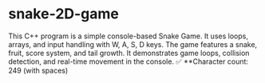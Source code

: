 # snake-2D-game
This C++ program is a simple console-based Snake Game. It uses loops, arrays, and input handling with W, A, S, D keys. The game features a snake, fruit, score system, and tail growth. It demonstrates game loops, collision detection, and real-time movement in the console.  ✅ **Character count: 249 (with spaces)
